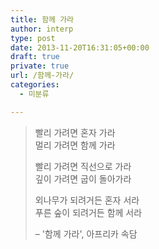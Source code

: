 ```yaml
---
title: 함께 가라
author: interp
type: post
date: 2013-11-20T16:31:05+00:00
draft: true
private: true
url: /함께-가라/
categories:
  - 미분류

---
```

<blockquote class="tx-quote-tistory">
  <p>
    빨리 가려면 혼자 가라<br />멀리 가려면 함께 가라
  </p>
  
  <p>
    빨리 가려면 직선으로 가라<br />깊이 가려면 굽이 돌아가라
  </p>
  
  <p>
    외나무가 되려거든 혼자 서라<br />푸른 숲이 되려거든 함께 서라
  </p>
  
  <p>
    &#8211; '함께 가라', 아프리카 속담
  </p>
</blockquote>